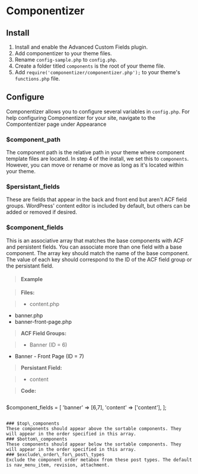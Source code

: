 # Componentizer

## Install
1. Install and enable the Advanced Custom Fields plugin.
1. Add componentizer to your theme files.
1. Rename `config-sample.php` to `config.php`.
1. Create a folder titled `components` is the root of your theme file.
1. Add `require('componentizer/componentizer.php');` to your theme's `functions.php` file.

## Configure
Componentizer allows you to configure several variables in `config.php`. For help configuring Componentizer for your site, navigate to the Compontentizer page under Appearance
### $component\_path
The component path is the relative path in your theme where component template files are located. In step 4 of the install, we set this to `components`. However, you can move or rename or move as long as it's located within your theme.
### $persistant\_fields
These are fields that appear in the back and front end but aren't ACF field groups. WordPress' content editor is included by default, but others can be added or removed if desired.
### $component\_fields
This is an associative array that matches the base components with ACF and persistent fields. You can associate more than one field with a base component. The array key should match the name of the base component. The value of each key should correspond to the ID of the ACF field group or the persistant field.

> #### Example

> **Files:**

> * content.php
* banner.php
* banner-front-page.php

> **ACF Field Groups:**

> * Banner (ID = 6)
* Banner - Front Page (ID = 7)

> **Persistant Field:**

> * content

> **Code:**

> ```
$component_fields = [
'banner' => [6,7],
'content' => ['content'],
];
```

### $top\_components
These components should appear above the sortable components. They will appear in the order specified in this array.
### $bottom\_components
These components should appear below the sortable components. They will appear in the order specified in this array.
### $exclude\_order\_for\_post\_types
Exclude the component order metabox from these post types. The default is nav_menu_item, revision, attachment.